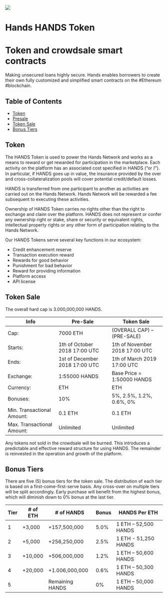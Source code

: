 ![](https://hands.ai/wp-content/themes/hands/files/images/favicon.png)

Hands HANDS Token
=======================

# Token and crowdsale smart contracts
Making unsecured loans highly secure. Hands enables borrowers to create their own fully customized and simplified smart contracts on the #Ethereum #blockchain.

## Table of Contents

- [Token](#token)
- [Presale](#presale)
- [Token Sale](#crowdsale)
- [Bonus Tiers](#bonus-tiers)

## Token
The HANDS Token is used to power the Hands Network and works as a means to reward or get rewarded for participation in the marketplace. Each activity on the platform has an associated cost specified in HANDS (“or ꭍ”). In particular, if HANDS goes up in value, the insurance provided by the over and cross-collateralization pools will cover potential credit/default losses.

HANDS is transferred from one participant to another as activities are carried out on the Hands Network. Hands Network will be rewarded a fee subsequent to executing these activities.

Ownership of HANDS Token carries no rights other than the right to exchange and claim over the platform. HANDS does not represent or confer any ownership right or stake, share or security or equivalent rights, intellectual property rights or any other form of participation relating to the Hands Network.

Our HANDS Tokens serve several key functions in our ecosystem:
- Credit enhancement reserve
- Transaction execution reward
- Rewards for good behavior
- Punishment for bad behavior
- Reward for providing information
- Platform access
- API license

## Token Sale
The overall hard cap is 3.000,000,000 HANDS.

Info | Pre-Sale  | Token Sale |
| ------------- | ------------- | ------------- |
Cap: | 7000 ETH  | (OVERALL CAP) – (PRE-SALE) |
Starts: | 1th of October 2018 17:00 UTC | 1th of November 2018 17:00 UTC  |
Ends: | 1st of December 2018 17:00 UTC | 1th of March 2019 17:00 UTC  |
Exchange: | 1:55000 HANDS | Base Price = 1:50000 HANDS  |
Currency: | ETH | ETH  |
Bonuses: | 10% | 5%, 2.5%, 1.2%, 0.6%, 0%  |
Min. Transactional Amount: | 0.1 ETH | 0.1 ETH |
Max. Transactional Amount: | Unlimited | Unlimited |

Any tokens not sold in the crowdsale will be burned. This introduces a predictable and effective reward structure for using HANDS. The remainder is reinvested in the operation and growth of the platform.

## Bonus Tiers
There are five (5) bonus tiers for the token sale. The distribution of each tier is based on a first-come-first-serve basis. Any cross-over on multiple tiers will be split accordingly. Early purchase will benefit from the highest bonus, which will diminish down to 0% bonus at the last tier.

Tier | # of ETH  | # of HANDS | Bonus | HANDS Per ETH
| ------------- | ------------- | ------------- | ------------- | ------------- |
1 | +3,000  | +157,500,000 | 5.0% | 1 ETH – 52,500 HANDS |
2 | +5,000 | +256,250,000 | 2.5% | 1 ETH - 51,250 HANDS |
3 | +10,000 | +506,000,000 | 1.2% | 1 ETH – 50,600 HANDS |
4 | +20,000 | +1.006,000,000 | 0.6% | 1 ETH – 50,300 HANDS |
5 |  | Remaining HANDS | 0% | 1 ETH – 50,000 HANDS |
